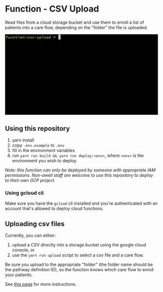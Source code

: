 # Function - CSV Upload

Read files from a cloud storage bucket and use them to enroll a list of patients into a care flow, depending on the "folder" the file is uploaded.

![Using the CSV upload script](./csv-upload-script.gif "Using the CSV upload script")

## Using this repository

1. yarn install
2. copy `.env.example` to `.env`
3. fill in the environment variables
4. run `yarn run build && yarn run deploy:<env>`, where `<env>` is the environment you wish to deploy.

_Note: this function can only be deployed by someone with appropriate IAM permissions. Non-awell staff are welcome to use this repository to deploy to their own GCP project._

### Using gcloud cli

Make sure you have the `gcloud` cli installed and you're authenticated with an account that's allowed to deploy cloud functions.

## Uploading csv files

Currently, you can either:

1. upload a CSV directly into a storage bucket using the google cloud console, or
2. use the `yarn run upload` script to select a csv file and a care flow.

Be sure you upload to the appropriate "folder" (the folder name should be the pathway definition ID), so the function knows which care flow to enroll your patients.

See [this page](https://awellhealth.atlassian.net/l/cp/zg0T60h7) for more instructions.
